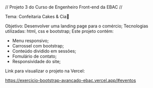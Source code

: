 // Projeto 3 do Curso de Engenheiro Front-end da EBAC //

Tema: Confeitaria Cakes & Cia🎂

Objetivo: Desenvolver uma landing page para o comércio;
Tecnologias utilizadas: html, css e bootstrap;
Este projeto contém:
* Menu responsivo;
* Carrossel com bootstrap;
* Conteúdo dividido em sessões;
* Fomulário de contato;
* Responsividade do site;

Link para visualizar o projeto na Vercel: 

https://exercicio-bootstrap-avancado-ebac.vercel.app/#eventos
